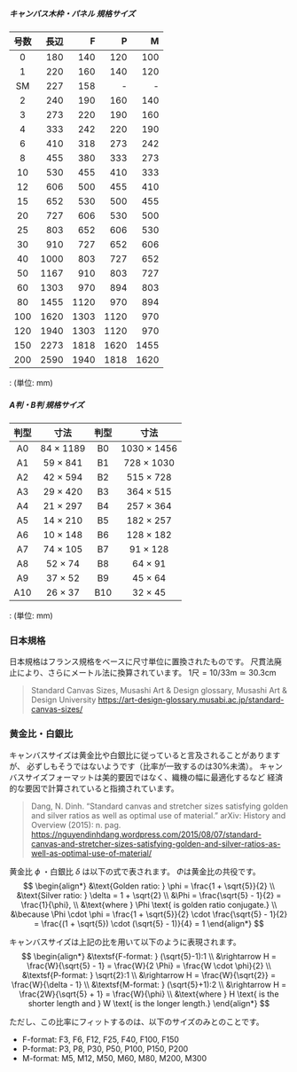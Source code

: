 ##### キャンバス木枠・パネル 規格サイズ

| 号数 | 長辺 |    F |    P |    M |
| :--: | ---: | ---: | ---: | ---: |
|  0   |  180 |  140 |  120 |  100 |
|  1   |  220 |  160 |  140 |  120 |
|  SM  |  227 |  158 |    - |    - |
|  2   |  240 |  190 |  160 |  140 |
|  3   |  273 |  220 |  190 |  160 |
|  4   |  333 |  242 |  220 |  190 |
|  6   |  410 |  318 |  273 |  242 |
|  8   |  455 |  380 |  333 |  273 |
|  10  |  530 |  455 |  410 |  333 |
|  12  |  606 |  500 |  455 |  410 |
|  15  |  652 |  530 |  500 |  455 |
|  20  |  727 |  606 |  530 |  500 |
|  25  |  803 |  652 |  606 |  530 |
|  30  |  910 |  727 |  652 |  606 |
|  40  | 1000 |  803 |  727 |  652 |
|  50  | 1167 |  910 |  803 |  727 |
|  60  | 1303 |  970 |  894 |  803 |
|  80  | 1455 | 1120 |  970 |  894 |
| 100  | 1620 | 1303 | 1120 |  970 |
| 120  | 1940 | 1303 | 1120 |  970 |
| 150  | 2273 | 1818 | 1620 | 1455 |
| 200  | 2590 | 1940 | 1818 | 1620 |

  : (単位: mm)

##### A判・B判 規格サイズ

| 判型 |   寸法    | 判型 |    寸法     |
| :--: | :-------: | :--: | :---------: |
|  A0  | 84 × 1189 |  B0  | 1030 × 1456 |
|  A1  | 59 × 841  |  B1  | 728 × 1030  |
|  A2  | 42 × 594  |  B2  |  515 × 728  |
|  A3  | 29 × 420  |  B3  |  364 × 515  |
|  A4  | 21 × 297  |  B4  |  257 × 364  |
|  A5  | 14 × 210  |  B5  |  182 × 257  |
|  A6  | 10 × 148  |  B6  |  128 × 182  |
|  A7  | 74 × 105  |  B7  |  91 × 128   |
|  A8  |  52 × 74  |  B8  |   64 × 91   |
|  A9  |  37 × 52  |  B9  |   45 × 64   |
| A10  |  26 × 37  | B10  |   32 × 45   |

  : (単位: mm)


### 日本規格
日本規格はフランス規格をベースに尺寸単位に置換されたものです。
尺貫法廃止により、さらにメートル法に換算されています。
$1 \textsf{尺} = 10/33 \textsf{m} \simeq 30.3 \textsf{cm}$

> Standard Canvas Sizes, Musashi Art & Design glossary, Musashi Art & Design University
> https://art-design-glossary.musabi.ac.jp/standard-canvas-sizes/
>

### 黄金比・白銀比

キャンバスサイズは黄金比や白銀比に従っていると言及されることがありますが、
必ずしもそうではないようです（比率が一致するのは30%未満）。
キャンバスサイズフォーマットは美的要因ではなく、織機の幅に最適化するなど
経済的な要因で計算されていると指摘されています。

> Dang, N. Dinh. “Standard canvas and stretcher sizes satisfying golden and silver ratios as well as optimal use of material.” arXiv: History and Overview (2015): n. pag.
> https://nguyendinhdang.wordpress.com/2015/08/07/standard-canvas-and-stretcher-sizes-satisfying-golden-and-silver-ratios-as-well-as-optimal-use-of-material/
>

黄金比 $\phi$ ・白銀比 $\delta$ は以下の式で表されます。
$\Phi$は黄金比の共役です。
$$
\begin{align*}
  &\text{Golden ratio: } \phi = \frac{1 + \sqrt{5}}{2} \\
  &\text{Silver ratio: } \delta = 1 + \sqrt{2} \\
  &\Phi = \frac{\sqrt{5} - 1}{2} = \frac{1}{\phi}, \\
  &\text{where } \Phi \text{ is golden ratio conjugate.} \\
  &\because \Phi \cdot \phi = \frac{1 + \sqrt{5}}{2} \cdot \frac{\sqrt{5} - 1}{2} = \frac{(1 + \sqrt{5}) \cdot (\sqrt{5} - 1)}{4} = 1
\end{align*}
$$

キャンバスサイズは上記の比を用いて以下のように表現されます。
$$
\begin{align*}
  &\textsf{F-format: } (\sqrt{5}-1):1 \\
  &\rightarrow H = \frac{W}{\sqrt{5} - 1} = \frac{W}{2 \Phi} = \frac{W \cdot \phi}{2} \\
  &\textsf{P-format: } \sqrt{2}:1 \\
  &\rightarrow H = \frac{W}{\sqrt{2}} = \frac{W}{\delta - 1} \\
  &\textsf{M-format: } (\sqrt{5}+1):2 \\
  &\rightarrow H = \frac{2W}{\sqrt{5} + 1} = \frac{W}{\phi} \\
  &\text{where } H \text{ is the shorter length and } W \text{ is the longer length.}
\end{align*}
$$

ただし、この比率にフィットするのは、以下のサイズのみとのことです。
- F-format: F3, F6, F12, F25, F40, F100, F150
- P-format: P3, P8, P30, P50, P100, P150, P200
- M-format: M5, M12, M50, M60, M80, M200, M300
